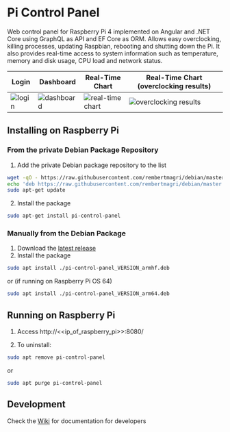 # Pi Control Panel

Web control panel for Raspberry Pi 4 implemented on Angular and  .NET Core using GraphQL as API and EF Core as ORM. Allows easy overclocking, killing processes, updating Raspbian, rebooting and shutting down the Pi. It also provides real-time access to system information such as temperature, memory and disk usage, CPU load and network status.

Login | Dashboard | Real-Time Chart | Real-Time Chart (overclocking results)
------------ | ------------- | ------------- | -------------
![login](https://user-images.githubusercontent.com/30979154/82757722-630fb480-9db0-11ea-81f4-a88b3de05270.png) | ![dashboard](https://user-images.githubusercontent.com/30979154/82757721-630fb480-9db0-11ea-96e4-cdf52010dba8.png) | ![real-time chart](https://user-images.githubusercontent.com/30979154/82757720-62771e00-9db0-11ea-954d-35db3058d4ef.png) | ![overclocking results](https://user-images.githubusercontent.com/30979154/82757723-630fb480-9db0-11ea-8589-08743053dee1.png)

## Installing on Raspberry Pi

### From the private Debian Package Repository
1. Add the private Debian package repository to the list
````bash
wget -qO - https://raw.githubusercontent.com/rembertmagri/debian/master/PUBLIC.KEY | sudo apt-key add -
echo 'deb https://raw.githubusercontent.com/rembertmagri/debian/master buster main' | sudo tee -a /etc/apt/sources.list
sudo apt-get update
````
2. Install the package
````bash
sudo apt-get install pi-control-panel
````

### Manually from the Debian Package
1. Download the [latest release](https://github.com/rembertmagri/pi-control-panel/releases/latest)
2. Install the package
````bash
sudo apt install ./pi-control-panel_VERSION_armhf.deb
````
or (if running on Raspberry Pi OS 64)
````bash
sudo apt install ./pi-control-panel_VERSION_arm64.deb
````

## Running on Raspberry Pi
1. Access http://<<ip_of_raspberry_pi>>:8080/

2. To uninstall:
````bash
sudo apt remove pi-control-panel
````
or
````bash
sudo apt purge pi-control-panel
````

## Development

Check the [Wiki](https://github.com/rembertmagri/pi-control-panel/wiki/Development) for documentation for developers
